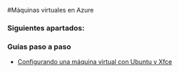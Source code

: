 #Máquinas virtuales en Azure


### Siguientes apartados: 



### Guías paso a paso 

- [Configurando una máquina virtual con Ubuntu y Xfce](virtualmachines-linux-create-UbuntuGnome.md "Configurando una máquina virtual con Ubuntu y Xfce") 